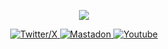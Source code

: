 <p align="center">
  <img src="https://media.giphy.com/media/WKdWA04KRn58A/giphy.gif">
</p>

<p align="center">
  <a href="https://twitter.com/byt3bl33d3r"><img alt="Twitter/X" src="https://img.shields.io/twitter/follow/byt3bl33d3r">
  <a href="https://infosec.exchange/@byt3bl33d3r"><img alt="Mastadon" src="https://img.shields.io/mastodon/follow/109264962194860713?domain=https%3A%2F%2Finfosec.exchange">
  <a href="https://www.youtube.com/c/byt3bl33d3r"><img alt="Youtube" src="https://img.shields.io/youtube/channel/subscribers/UCFTYf_gfn7mYKmlUv6NUr-Q">
</p>

